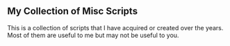 ## My Collection of Misc Scripts
This is a collection of scripts that I have acquired or created over the years. Most of them are useful to me but may not be useful to you.
